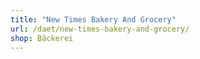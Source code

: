 ```yaml
---
title: "New Times Bakery And Grocery"
url: /daet/new-times-bakery-and-grocery/
shop: Bäckerei
---
```

